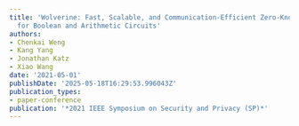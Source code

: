 ```yaml
---
title: 'Wolverine: Fast, Scalable, and Communication-Efficient Zero-Knowledge Proofs
  for Boolean and Arithmetic Circuits'
authors:
- Chenkai Weng
- Kang Yang
- Jonathan Katz
- Xiao Wang
date: '2021-05-01'
publishDate: '2025-05-18T16:29:53.996043Z'
publication_types:
- paper-conference
publication: '*2021 IEEE Symposium on Security and Privacy (SP)*'
---
```

